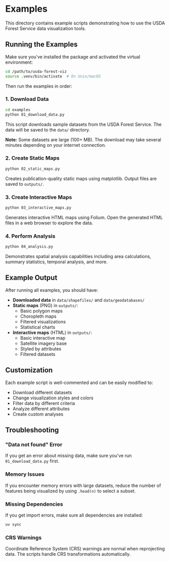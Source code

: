 # Examples

This directory contains example scripts demonstrating how to use the USDA Forest Service data visualization tools.

## Running the Examples

Make sure you've installed the package and activated the virtual environment:

```bash
cd /path/to/usda-forest-viz
source .venv/bin/activate  # On Unix/macOS
```

Then run the examples in order:

### 1. Download Data

```bash
cd examples
python 01_download_data.py
```

This script downloads sample datasets from the USDA Forest Service. The data will be saved to the `data/` directory.

**Note:** Some datasets are large (100+ MB). The download may take several minutes depending on your internet connection.

### 2. Create Static Maps

```bash
python 02_static_maps.py
```

Creates publication-quality static maps using matplotlib. Output files are saved to `outputs/`.

### 3. Create Interactive Maps

```bash
python 03_interactive_maps.py
```

Generates interactive HTML maps using Folium. Open the generated HTML files in a web browser to explore the data.

### 4. Perform Analysis

```bash
python 04_analysis.py
```

Demonstrates spatial analysis capabilities including area calculations, summary statistics, temporal analysis, and more.

## Example Output

After running all examples, you should have:

- **Downloaded data** in `data/shapefiles/` and `data/geodatabases/`
- **Static maps** (PNG) in `outputs/`:
  - Basic polygon maps
  - Choropleth maps
  - Filtered visualizations
  - Statistical charts
- **Interactive maps** (HTML) in `outputs/`:
  - Basic interactive map
  - Satellite imagery base
  - Styled by attributes
  - Filtered datasets

## Customization

Each example script is well-commented and can be easily modified to:
- Download different datasets
- Change visualization styles and colors
- Filter data by different criteria
- Analyze different attributes
- Create custom analyses

## Troubleshooting

### "Data not found" Error

If you get an error about missing data, make sure you've run `01_download_data.py` first.

### Memory Issues

If you encounter memory errors with large datasets, reduce the number of features being visualized by using `.head(n)` to select a subset.

### Missing Dependencies

If you get import errors, make sure all dependencies are installed:

```bash
uv sync
```

### CRS Warnings

Coordinate Reference System (CRS) warnings are normal when reprojecting data. The scripts handle CRS transformations automatically.


